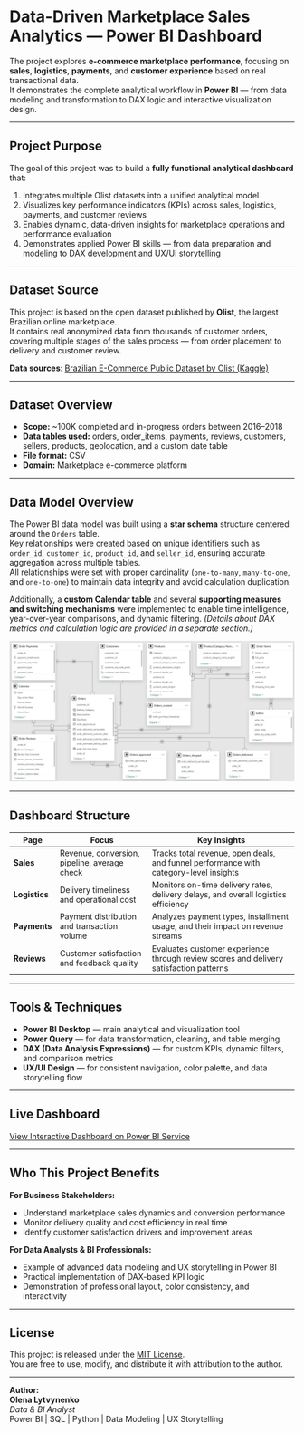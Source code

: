 # Data-Driven Marketplace Sales Analytics — Power BI Dashboard

The project explores **e-commerce marketplace performance**, focusing on **sales**, **logistics**, **payments**, and **customer experience** based on real transactional data.  
It demonstrates the complete analytical workflow in **Power BI** — from data modeling and transformation to DAX logic and interactive visualization design.

---

## Project Purpose

The goal of this project was to build a **fully functional analytical dashboard** that:
1. Integrates multiple Olist datasets into a unified analytical model  
2. Visualizes key performance indicators (KPIs) across sales, logistics, payments, and customer reviews  
3. Enables dynamic, data-driven insights for marketplace operations and performance evaluation  
4. Demonstrates applied Power BI skills — from data preparation and modeling to DAX development and UX/UI storytelling   

---

## Dataset Source

This project is based on the open dataset published by **Olist**, the largest Brazilian online marketplace.  
It contains real anonymized data from thousands of customer orders, covering multiple stages of the sales process — from order placement to delivery and customer review.

**Data sources**: [Brazilian E-Commerce Public Dataset by Olist (Kaggle)](https://www.kaggle.com/datasets/olistbr/brazilian-ecommerce)

---

## Dataset Overview

- **Scope:** ~100K completed and in-progress orders between 2016–2018  
- **Data tables used:** orders, order_items, payments, reviews, customers, sellers, products, geolocation, and a custom date table  
- **File format:** CSV  
- **Domain:** Marketplace e-commerce platform  

---

## Data Model Overview

The Power BI data model was built using a **star schema** structure centered around the `Orders` table.  
Key relationships were created based on unique identifiers such as `order_id`, `customer_id`, `product_id`, and `seller_id`, ensuring accurate aggregation across multiple tables.  
All relationships were set with proper cardinality (`one-to-many`, `many-to-one`, and `one-to-one`) to maintain data integrity and avoid calculation duplication.  

Additionally, a **custom Calendar table** and several **supporting measures and switching mechanisms** were implemented to enable time intelligence, year-over-year comparisons, and dynamic filtering.  *(Details about DAX metrics and calculation logic are provided in a separate section.)*

![Data Model - Power BI](assets/data_model.jpeg)

---

## Dashboard Structure

| Page | Focus | Key Insights |
|------|--------|--------------|
| **Sales** | Revenue, conversion, pipeline, average check | Tracks total revenue, open deals, and funnel performance with category-level insights |
| **Logistics** | Delivery timeliness and operational cost | Monitors on-time delivery rates, delivery delays, and overall logistics efficiency |
| **Payments** | Payment distribution and transaction volume | Analyzes payment types, installment usage, and their impact on revenue streams |
| **Reviews** | Customer satisfaction and feedback quality | Evaluates customer experience through review scores and delivery satisfaction patterns |

---

## Tools & Techniques

- **Power BI Desktop** — main analytical and visualization tool  
- **Power Query** — for data transformation, cleaning, and table merging  
- **DAX (Data Analysis Expressions)** — for custom KPIs, dynamic filters, and comparison metrics  
- **UX/UI Design** — for consistent navigation, color palette, and data storytelling flow  

---

## Live Dashboard

[View Interactive Dashboard on Power BI Service](https://app.powerbi.com/view?r=eyJrIjoiNjRjMTc4N2YtY2ZmYS00ZjBhLTlhN2ItY2FkMjAwNzdmZjBkIiwidCI6ImRmODY3OWNkLWE4MGUtNDVkOC05OWFjLWM4M2VkN2ZmOTVhMCJ9&pageName=28666b125641e7adaacd)  

---

## Who This Project Benefits

**For Business Stakeholders:**  
- Understand marketplace sales dynamics and conversion performance  
- Monitor delivery quality and cost efficiency in real time  
- Identify customer satisfaction drivers and improvement areas  

**For Data Analysts & BI Professionals:**  
- Example of advanced data modeling and UX storytelling in Power BI  
- Practical implementation of DAX-based KPI logic  
- Demonstration of professional layout, color consistency, and interactivity  

---

## License

This project is released under the [MIT License](LICENSE).  
You are free to use, modify, and distribute it with attribution to the author.

---

**Author:**  
**Olena Lytvynenko**  
_Data & BI Analyst_  
Power BI | SQL | Python | Data Modeling | UX Storytelling
